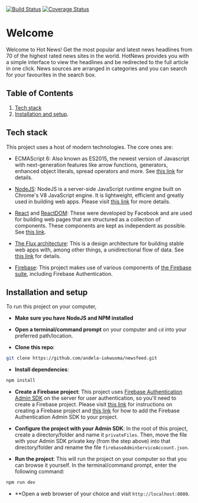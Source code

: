 [![Build Status](https://travis-ci.org/andela-iukwuoma/newsfeed.svg?branch=master)](https://travis-ci.org/andela-iukwuoma/newsfeed)
[![Coverage Status](https://coveralls.io/repos/github/andela-iukwuoma/newsfeed/badge.svg?branch=ft-write-unit-tests-144580237)](https://coveralls.io/github/andela-iukwuoma/newsfeed?branch=ft-write-unit-tests-144580237)

# Welcome

Welcome to Hot News! Get the most popular and latest news headlines from 70 of the highest rated news sites in the world. HotNews provides you with a simple interface to view the headlines and be redirected to the full article in one click. News sources are arranged in categories and you can search for your favourites in the search box.

## Table of Contents

  1. [Tech stack](#tech-stack)
  1. [Installation and setup](#installation-and-setup).

## Tech stack

This project uses a host of modern technologies. The core ones are:
- ECMAScript 6: Also known as ES2015, the newest version of Javascript with 
next-generation features like arrow functions, generators, enhanced object literals, 
spread operators and more. See [this link](https://en.wikipedia.org/wiki/ECMAScript) for details.

- [NodeJS](https://nodejs.org): NodeJS is a server-side JavaScript runtime engine built 
on Chrome's V8 JavaScript engine. It is lightweight, efficient and greatly used in building 
web apps. Please visit [this link](https://nodejs.org) for more details.

- [React](https://facebook.github.io/react/) and [ReactDOM](https://facebook.github.io/react/docs/react-dom.html): 
These were developed by Facebook and are used for building web pages that are structured as a collection of 
components. These components are kept as independent as possible. See [this link](https://facebook.github.io/react/).

- [The Flux architecture](https://facebook.github.io/flux/): This is a design architecture for building stable 
web apps with, among other things, a unidirectional flow of data. See [this link](https://facebook.github.io/flux/) 
for details.

- [Firebase](https://firebase.google.com/): This project makes use of various components of 
[the Firebase suite](https://firebase.google.com/), including Firebase Authentication.

## Installation and setup

To run this project on your computer,
- **Make sure you have NodeJS and NPM installed**

- **Open a terminal/command prompt** on your computer and `cd` into your preferred path/location.

- **Clone this repo**:

```bash
git clone https://github.com/andela-iukwuoma/newsfeed.git
```

- **Install dependencies**:

```bash
npm install
```

- **Create a Firebase project**: This project uses [Firebase Authentication Admin SDK](https://firebase.google.com/docs/auth/admin/) on the server for user authentication, so you'll need to create a 
Firebase project. Please visit [this link](https://firebase.google.com/docs/web/setup) for instructions on creating 
a Firebase project and [this link](https://firebase.google.com/docs/admin/setup#add_firebase_to_your_app) for 
how to add the Firebase Authentication Admin SDK to your project. 

- **Configure the project with your Admin SDK**: In the root of this project, create a directory/folder 
and name it `privateFiles`. Then, move the file with your Admin SDK private key (from the step above) 
into that directory/folder and rename the file `firebaseAdminServiceAccount.json`.


- **Run the project**: This will run the project on your computer so that you can browse it yourself. In the 
terminal/command prompt, enter the following command:

```bash
npm run dev
```

- **Open a web browser of your choice and visit `http://localhost:8080`. 